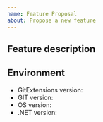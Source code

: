 ```yaml
---
name: Feature Proposal
about: Propose a new feature
---
```


<!--
    ⚠️ Review existing issues to see whether someone else has already reported your issue.

    📖 Please also read CONTRIBUTING.md.
-->

## Feature description

<!--
    Think through your proposal and describe it clearly.

    Note that features are only added to the most recent version of Git Extensions.
-->


## Environment

<!-- Use Help/About in Git Extensions to copy this information to the clipboard automatically. -->

- GitExtensions version:
- GIT version: 
- OS version: 
- .NET version: 


<!--
    ❤️ Git Extensions? Please consider supporting our collective:

    👉 https://opencollective.com/gitextensions
-->
